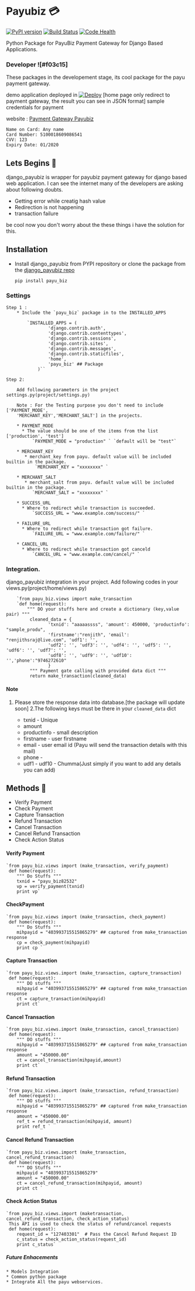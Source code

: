 # Payubiz :credit_card:

[![PyPI version](https://badge.fury.io/py/payu_biz.svg)](https://badge.fury.io/py/payu_biz) [![Build Status](https://travis-ci.org/renjithsraj/django_payubiz.svg?branch=master)](https://travis-ci.org/renjithsraj/django_payubiz) [![Code Health](https://landscape.io/github/renjithsraj/django_payubiz/master/landscape.svg?style=plastic)](https://landscape.io/github/renjithsraj/django_payubiz/master)

Python Package for PayuBiz Payment Gateway for Django Based Applications.

### Developer ![#f03c15]

These packages in the developement stage, its cool package for the payu payment gateway.

demo application deployed in [![Deploy](https://www.herokucdn.com/deploy/button.svg)](https://djangopayubizdemo.herokuapp.com/)
[home page only redirect to payment gateway, the result you can see in JSON format]
sample credentials for payment

website : [Payment Gateway Payubiz](https://djangopackages.blogspot.in/2017/03/payu-payment-gateway-integration-in.html)
    
    Name on Card: Any name
    Card Number: 5100018609086541
    CVV: 123
    Expiry Date: 01/2020

## Lets Begins :seedling:

django_payubiz is wrapper for payubiz payment gateway for django based web application. I can see the internet many of the developers are asking about following doubts.
+ Getting error while creatig hash value
+ Redirection is not happening
+ transaction failure

be cool now you don't worry about the these things i have the solution for this.

## Installation

* Install django_payubiz from PYPI repository or clone the package from the [django_payubiz repo](https://github.com/renjithsraj/django_payubiz.git)

    `pip install payu_biz`

### Settings

    Step 1 :
        * Include the `payu_biz` package in to the INSTALLED_APPS
        
            `INSTALLED_APPS = (
                    'django.contrib.auth',
                    'django.contrib.contenttypes',
                    'django.contrib.sessions',
                    'django.contrib.sites',
                    'django.contrib.messages',
                    'django.contrib.staticfiles',
                    'home',
                    'payu_biz' ## Package
                )``
        
    Step 2:
    
        Add following parameters in the project settings.py(project/settings.py)

        Note : For the Testing purpose you don't need to include ['PAYMENT_MODE',
        'MERCHANT_KEY','MERCHANT_SALT'] in the projects.

        * PAYMENT_MODE
          * The value should be one of the items from the list ['production', 'test']
              `PAYMENT_MODE = "production" ` `default will be "test"`

        * MERCHANT_KEY
           * merchant_key from payu. default value will be included builtin in the package.
               `MERCHANT_KEY = "xxxxxxxx" `

        * MERCHANT_SALT
           * merchant_salt from payu. default value will be included builtin in the package.
              `MERCHANT_SALT = "xxxxxxxx" `

        * SUCCESS_URL
          * Where to redirect while transaction is succeeded.
              `SUCCESS_URL = "www.example.com/success/" `

        * FAILURE_URL
          * Where to redirect while transaction got failure.
              `FAILURE_URL = "www.example.com/failure/" `

        * CANCEL_URL
          * Where to redirect while transaction got canceld
              `CANCEL_URL = "www.example.com/cancel/" `
      
 ### Integration.
 
 django_payubiz integration in your project. Add following codes in your views.py(project/home/views.py)
 
        `from payu_biz.views import make_transaction
        `def home(request):
            """ DO your stuffs here and create a dictionary (key,value pair) """
             cleaned_data = {
                    'txnid': "aaaaassss", 'amount': 450000, 'productinfo': "sample_produ",
                    'firstname':"renjith", 'email': "renjithsraj@live.com", 'udf1': '', 
                    'udf2': '', 'udf3': '', 'udf4': '', 'udf5': '', 'udf6': '', 'udf7': '', 
                    'udf8': '', 'udf9': '', 'udf10': '','phone':"9746272610"
                    }
             """ Payment gate calling with provided data dict """       
             return make_transaction(cleaned_data)
             
  #### Note
  1. Please store the response data into database.[the package will update soon]
  2.The following keys must be there in your `cleaned_data` dict
  
        * txnid - Unique
        * amount
        * productinfo - small description
        * firstname - user firstname
        * email - user email id (Payu will send the transaction details with this mail)
        * phone - 
        * udf1 - udf10 - Chumma(Just simply if you want to add any details you can add)
        
## Methods :pizza:

* Verify Payment
* Check Payment
* Capture Transaction
* Refund Transaction
* Cancel Transaction
* Cancel Refund Transaction
* Check Action Status
    
#### Verify Payment

    `from payu_biz.views import (make_transaction, verify_payment)
     def home(request):
        """ Do Stuffs """
        txnid = "payu_biz82532"
        vp = verify_payment(txnid)
        print vp`
    
#### CheckPayment

    `from payu_biz.views import (make_transaction, check_payment)
     def home(request):
        """ Do Stuffs """
        mihpayid = "403993715515865279" ## captured from make_transaction response 
        cp = check_payment(mihpayid)
        print cp `
    
#### Capture Transaction

    `from payu_biz.views.import (make_transaction, capture_transaction)
     def home(request):
        """ DO stuffs """
        mihpayid = "403993715515865279" ## captured from make_transaction response 
        ct = capture_transaction(mihpayid)
        print ct`
    
#### Cancel Transaction

    `from payu_biz.views.import (make_transaction, cancel_transaction)
     def home(request):
        """ DO stuffs """
        mihpayid = "403993715515865279" ## captured from make_transaction response 
        amount = "450000.00"
        ct = cancel_transaction(mihpayid,amount)
        print ct`
    
#### Refund Transaction

    `from payu_biz.views.import (make_transaction, refund_transaction)
     def home(request):
        """ DO stuffs """
        mihpayid = "403993715515865279" ## captured from make_transaction response 
        amount = "450000.00"
        ref_t = refund_transaction(mihpayid, amount)
        print ref_t `

#### Cancel Refund Transaction

    `from payu_biz.views.import (make_transaction, cancel_refund_transaction)
     def home(request):
        """ DO Stuffs """
        mihpayid = "403993715515865279"
        amount = "450000.00"
        ct = cancel_refund_transaction(mihpayid, amount)
        print ct `
    
#### Check Action Status

    `from payu_biz.views.import (maketransaction, cancel_refund_transaction, check_action_status)
     This API is used to check the status of refund/cancel requests
     def home(request):
        request_id = "127403301"  # Pass the Cancel Refund Request ID
        c_status = check_action_status(request_id)
        print c_status`  
        
#####  Future Enhacements

    * Models Integration
    * Common python package
    * Integrate All the payu webservices.

